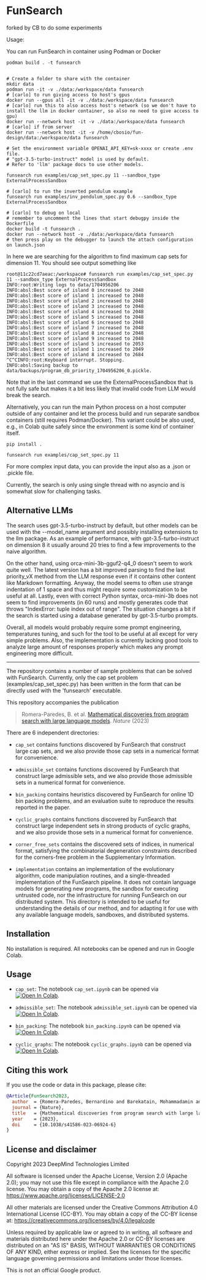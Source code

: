 # FunSearch
forked by CB to do some experiments

Usage:


You can run FunSearch in container using Podman or Docker

```
podman build . -t funsearch


# Create a folder to share with the container
mkdir data
podman run -it -v ./data:/workspace/data funsearch
# [carlo] to run giving access to host's gpus
docker run --gpus all -it -v ./data:/workspace/data funsearch
# [carlo] run this to also access host's network (so we don't have to install the llm in docker container, so also no need to give access to gpu)
docker run --network host -it -v ./data:/workspace/data funsearch
# [carlo] if from server
docker run --network host -it -v /home/cbosio/fun-design/data:/workspace/data funsearch

# Set the environment variable OPENAI_API_KEY=sk-xxxx or create .env file.
# "gpt-3.5-turbo-instruct" model is used by default.
# Refer to 'llm' package docs to use other models.

funsearch run examples/cap_set_spec.py 11 --sandbox_type ExternalProcessSandbox

# [carlo] to run the inverted pendulum example
funsearch run examples/inv_pendulum_spec.py 0.6 --sandbox_type ExternalProcessSandbox

# [carlo] to debug on local
# remember to uncomment the lines that start debugpy inside the Dockerfile
docker build -t funsearch .
docker run --network host -v ./data:/workspace/data funsearch
# then press play on the debugger to launch the attach configuration on launch.json

```
In here we are searching for the algorithm to find maximum cap sets for dimension 11.
You should see output something like
```
root@11c22cd7aeac:/workspace# funsearch run examples/cap_set_spec.py 11 --sandbox_type ExternalProcessSandbox
INFO:root:Writing logs to data/1704956206
INFO:absl:Best score of island 0 increased to 2048
INFO:absl:Best score of island 1 increased to 2048
INFO:absl:Best score of island 2 increased to 2048
INFO:absl:Best score of island 3 increased to 2048
INFO:absl:Best score of island 4 increased to 2048
INFO:absl:Best score of island 5 increased to 2048
INFO:absl:Best score of island 6 increased to 2048
INFO:absl:Best score of island 7 increased to 2048
INFO:absl:Best score of island 8 increased to 2048
INFO:absl:Best score of island 9 increased to 2048
INFO:absl:Best score of island 5 increased to 2053
INFO:absl:Best score of island 1 increased to 2049
INFO:absl:Best score of island 8 increased to 2684
^C^CINFO:root:Keyboard interrupt. Stopping.
INFO:absl:Saving backup to data/backups/program_db_priority_1704956206_0.pickle.
```

Note that in the last command we use the ExternalProcessSandbox that is not fully safe
but makes it a bit less likely that invalid code from LLM would break the search.


Alternatively, you can run the main Python process on a host computer outside of any container and let
the process build and run separate sandbox containers (still requires Podman/Docker).
This variant could be also used, e.g., in Colab quite safely since the environment is some kind of container itself.

```
pip install .

funsearch run examples/cap_set_spec.py 11
```

For more complex input data, you can provide the input also as a .json or .pickle file.

Currently, the search is only using single thread with no asyncio and is somewhat slow
for challenging tasks.  

## Alternative LLMs

The search uses gpt-3.5-turbo-instruct by default, but other models can be used with the --model_name argument
and possibly installing extensions to the llm package.
As an example of performance, with gpt-3.5-turbo-instruct on dimension 8 it usually around 20 tries to find a few
improvements to the naive algorithm.

On the other hand, using orca-mini-3b-gguf2-q4_0 doesn't seem to work quite well.
The latest version has a bit improved parsing to find the last priority_vX method from the LLM response
even if it contains other content like Markdown formatting. Anyway, the model seems to often
use strange indentation of 1 space and thus might require some customization to be useful at all.
Lastly, even with correct Python syntax, orca-mini-3b does not seem to find improvements (in 60 runs) and mostly
generates code that throws "IndexError: tuple index out of range". The situation changes a bit
if the search is started using a database generated by gpt-3.5-turbo prompts.

Overall, all models would probably require some prompt engineering, temperatures tuning, and such for the tool
to be useful at all except for very simple problems.
Also, the implementation is currently lacking good tools to analyze large amount of responses properly which
makes any prompt engineering more difficult.

---

The repository contains a number of sample problems that can be solved with FunSearch.
Currently, only the cap set problem (examples/cap_set_spec.py) has been written in the form that can be directly
used with the 'funsearch' executable.

This repository accompanies the publication

> Romera-Paredes, B. et al. [Mathematical discoveries from program search with large language models](https://www.nature.com/articles/s41586-023-06924-6). *Nature* (2023)

There are 6 independent directories:

- `cap_set` contains functions discovered by FunSearch that construct large cap
sets, and we also provide those cap sets in a numerical format for convenience.

- `admissible_set` contains functions discovered by FunSearch that construct
large admissible sets, and we also provide those admissible sets in a numerical
format for convenience.

- `bin_packing` contains heuristics discovered by FunSearch for online 1D bin
packing problems, and an evaluation suite to reproduce the results reported in
the paper.

- `cyclic_graphs` contains functions discovered by FunSearch that construct
large independent sets in strong products of cyclic graphs, and we also provide
those sets in a numerical format for convenience.

- `corner_free_sets` contains the discovered sets of indices, in numerical
format, satisfying the combinatorial degeneration constraints described for the
corners-free problem in the Supplementary Information.

- `implementation` contains an implementation of the evolutionary algorithm,
code manipulation routines, and a single-threaded implementation of the
FunSearch pipeline. It does not contain language models for generating new
programs, the sandbox for executing untrusted code, nor the infrastructure for
running FunSearch on our distributed system. This directory is intended to be
useful for understanding the details of our method, and for adapting it for use
with any available language models, sandboxes, and distributed systems.

## Installation

No installation is required. All notebooks can be opened and run in Google
Colab.

## Usage

- `cap_set`: The notebook `cap_set.ipynb` can be opened via
[![Open In Colab](https://colab.research.google.com/assets/colab-badge.svg)](https://colab.research.google.com/github/google-deepmind/funsearch/blob/master/cap_set/cap_set.ipynb).

- `admissible_set`: The notebook `admissible_set.ipynb` can be opened
via
[![Open In Colab](https://colab.research.google.com/assets/colab-badge.svg)](https://colab.research.google.com/github/google-deepmind/funsearch/blob/master/admissible_set/admissible_set.ipynb).

- `bin_packing`: The notebook `bin_packing.ipynb` can be opened via
[![Open In Colab](https://colab.research.google.com/assets/colab-badge.svg)](https://colab.research.google.com/github/google-deepmind/funsearch/blob/master/bin_packing/bin_packing.ipynb).

- `cyclic_graphs`: The notebook `cyclic_graphs.ipynb` can be opened via
[![Open In Colab](https://colab.research.google.com/assets/colab-badge.svg)](https://colab.research.google.com/github/google-deepmind/funsearch/blob/master/cyclic_graphs/cyclic_graphs.ipynb).

## Citing this work

If you use the code or data in this package, please cite:

```bibtex
@Article{FunSearch2023,
  author  = {Romera-Paredes, Bernardino and Barekatain, Mohammadamin and Novikov, Alexander and Balog, Matej and Kumar, M. Pawan and Dupont, Emilien and Ruiz, Francisco J. R. and Ellenberg, Jordan and Wang, Pengming and Fawzi, Omar and Kohli, Pushmeet and Fawzi, Alhussein},
  journal = {Nature},
  title   = {Mathematical discoveries from program search with large language models},
  year    = {2023},
  doi     = {10.1038/s41586-023-06924-6}
}
```

## License and disclaimer

Copyright 2023 DeepMind Technologies Limited

All software is licensed under the Apache License, Version 2.0 (Apache 2.0);
you may not use this file except in compliance with the Apache 2.0 license.
You may obtain a copy of the Apache 2.0 license at:
https://www.apache.org/licenses/LICENSE-2.0

All other materials are licensed under the Creative Commons Attribution 4.0
International License (CC-BY). You may obtain a copy of the CC-BY license at:
https://creativecommons.org/licenses/by/4.0/legalcode

Unless required by applicable law or agreed to in writing, all software and
materials distributed here under the Apache 2.0 or CC-BY licenses are
distributed on an "AS IS" BASIS, WITHOUT WARRANTIES OR CONDITIONS OF ANY KIND,
either express or implied. See the licenses for the specific language governing
permissions and limitations under those licenses.

This is not an official Google product.
